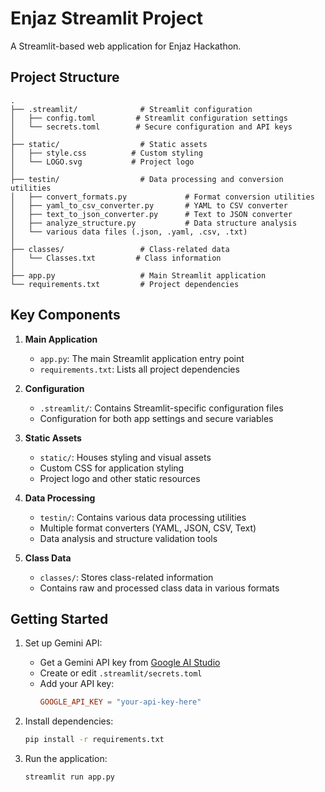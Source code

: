 # Enjaz Streamlit Project

A Streamlit-based web application for Enjaz Hackathon.

## Project Structure

```
.
├── .streamlit/              # Streamlit configuration
│   ├── config.toml         # Streamlit configuration settings
│   └── secrets.toml        # Secure configuration and API keys
│
├── static/                  # Static assets
│   ├── style.css          # Custom styling
│   └── LOGO.svg           # Project logo
│
├── testin/                  # Data processing and conversion utilities
│   ├── convert_formats.py             # Format conversion utilities
│   ├── yaml_to_csv_converter.py       # YAML to CSV converter
│   ├── text_to_json_converter.py      # Text to JSON converter
│   ├── analyze_structure.py           # Data structure analysis
│   └── various data files (.json, .yaml, .csv, .txt)
│
├── classes/                 # Class-related data
│   └── Classes.txt         # Class information
│
├── app.py                   # Main Streamlit application
└── requirements.txt         # Project dependencies
```

## Key Components

1. **Main Application**
   - `app.py`: The main Streamlit application entry point
   - `requirements.txt`: Lists all project dependencies

2. **Configuration**
   - `.streamlit/`: Contains Streamlit-specific configuration files
   - Configuration for both app settings and secure variables

3. **Static Assets**
   - `static/`: Houses styling and visual assets
   - Custom CSS for application styling
   - Project logo and other static resources

4. **Data Processing**
   - `testin/`: Contains various data processing utilities
   - Multiple format converters (YAML, JSON, CSV, Text)
   - Data analysis and structure validation tools

5. **Class Data**
   - `classes/`: Stores class-related information
   - Contains raw and processed class data in various formats

## Getting Started

1. Set up Gemini API:
   - Get a Gemini API key from [Google AI Studio](https://makersuite.google.com/app/apikey)
   - Create or edit `.streamlit/secrets.toml`
   - Add your API key:
     ```toml
     GOOGLE_API_KEY = "your-api-key-here"
     ```

2. Install dependencies:
   ```bash
   pip install -r requirements.txt
   ```

3. Run the application:
   ```bash
   streamlit run app.py
   ``` 